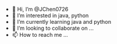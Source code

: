 - 👋 Hi, I’m @JChen0726
- 👀 I’m interested in java, python
- 🌱 I’m currently learning java and python 
- 💞️ I’m looking to collaborate on ...
- 📫 How to reach me ...

<!---
JChen0726/JChen0726 is a ✨ special ✨ repository because its `README.md` (this file) appears on your GitHub profile.
You can click the Preview link to take a look at your changes.
--->
